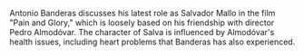 Antonio Banderas discusses his latest role as Salvador Mallo in the film "Pain and Glory," which is loosely based on his friendship with director Pedro Almodóvar. The character of Salva is influenced by Almodóvar's health issues, including heart problems that Banderas has also experienced.